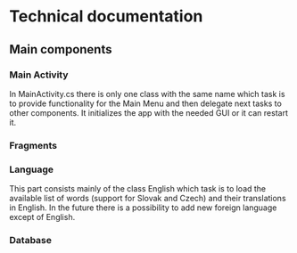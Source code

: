 # Technical documentation 

## Main components

### Main Activity

In MainActivity.cs there is only one class with the same name which task is to provide functionality for the Main Menu and then delegate next tasks to other components.
It initializes the app with the needed GUI or it can restart it.

### Fragments

### Language

This part consists mainly of the class English which task is to load the available list of words (support for Slovak and Czech) and their translations in English. In the future there is a possibility to add new foreign language except of English.

### Database

